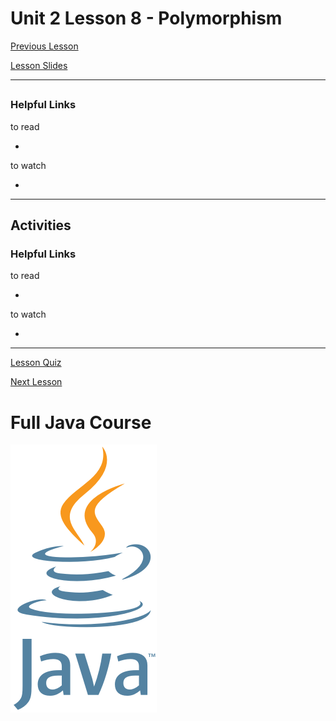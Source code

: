 # Unit 2 Lesson 8 - Polymorphism

[Previous Lesson](https://github.com/Kevin-Lago/java-course-guide/tree/master/unit_2_understanding_java/lesson_7_inheritance#unit-2-lesson-7---inheritance)

[Lesson Slides](https://docs.google.com/presentation/d/1TI5MGDuMSraaGRthVR243rN7EzIXlWSFc6dSRrn8bl0/edit?usp=sharing)

---
##

### Helpful Links

to read

- []()

to watch

- []()

---
## Activities

### Helpful Links

to read

- []()

to watch

- []()

---

[Lesson Quiz]()

[Next Lesson](https://github.com/Kevin-Lago/java-course-guide/tree/master/unit_3_complex_data/lesson_1_collections)

# Full Java Course

<a href="https://github.com/Kevin-Lago/java_full_course">
	<img src="../../java_logo.png" />
</a>


